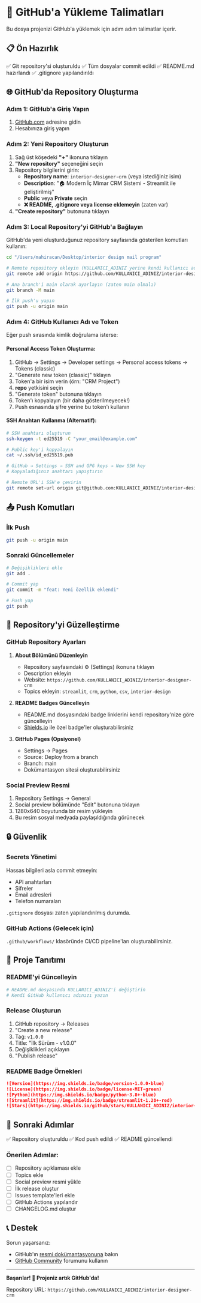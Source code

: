 # 🚀 GitHub'a Yükleme Talimatları

Bu dosya projenizi GitHub'a yüklemek için adım adım talimatlar içerir.

## 📋 Ön Hazırlık

✅ Git repository'si oluşturuldu
✅ Tüm dosyalar commit edildi
✅ README.md hazırlandı
✅ .gitignore yapılandırıldı

## 🌐 GitHub'da Repository Oluşturma

### Adım 1: GitHub'a Giriş Yapın
1. [GitHub.com](https://github.com) adresine gidin
2. Hesabınıza giriş yapın

### Adım 2: Yeni Repository Oluşturun
1. Sağ üst köşedeki **"+"** ikonuna tıklayın
2. **"New repository"** seçeneğini seçin
3. Repository bilgilerini girin:
   - **Repository name**: `interior-designer-crm` (veya istediğiniz isim)
   - **Description**: "🏠 Modern İç Mimar CRM Sistemi - Streamlit ile geliştirilmiş"
   - **Public** veya **Private** seçin
   - **❌ README, .gitignore veya license eklemeyin** (zaten var)
4. **"Create repository"** butonuna tıklayın

### Adım 3: Local Repository'yi GitHub'a Bağlayın

GitHub'da yeni oluşturduğunuz repository sayfasında gösterilen komutları kullanın:

```bash
cd "/Users/mahiracan/Desktop/interior design mail program"

# Remote repository ekleyin (KULLANICI_ADINIZ yerine kendi kullanıcı adınızı yazın)
git remote add origin https://github.com/KULLANICI_ADINIZ/interior-designer-crm.git

# Ana branch'i main olarak ayarlayın (zaten main olmalı)
git branch -M main

# İlk push'u yapın
git push -u origin main
```

### Adım 4: GitHub Kullanıcı Adı ve Token

Eğer push sırasında kimlik doğrulama isterse:

#### Personal Access Token Oluşturma:
1. GitHub → Settings → Developer settings → Personal access tokens → Tokens (classic)
2. "Generate new token (classic)" tıklayın
3. Token'a bir isim verin (örn: "CRM Project")
4. **repo** yetkisini seçin
5. "Generate token" butonuna tıklayın
6. Token'ı kopyalayın (bir daha gösterilmeyecek!)
7. Push esnasında şifre yerine bu token'ı kullanın

#### SSH Anahtarı Kullanma (Alternatif):
```bash
# SSH anahtarı oluşturun
ssh-keygen -t ed25519 -C "your_email@example.com"

# Public key'i kopyalayın
cat ~/.ssh/id_ed25519.pub

# GitHub → Settings → SSH and GPG keys → New SSH key
# Kopyaladığınız anahtarı yapıştırın

# Remote URL'i SSH'e çevirin
git remote set-url origin git@github.com:KULLANICI_ADINIZ/interior-designer-crm.git
```

## 📤 Push Komutları

### İlk Push
```bash
git push -u origin main
```

### Sonraki Güncellemeler
```bash
# Değişiklikleri ekle
git add .

# Commit yap
git commit -m "feat: Yeni özellik eklendi"

# Push yap
git push
```

## 🎨 Repository'yi Güzelleştirme

### GitHub Repository Ayarları

1. **About Bölümünü Düzenleyin**
   - Repository sayfasındaki ⚙️ (Settings) ikonuna tıklayın
   - Description ekleyin
   - Website: `https://github.com/KULLANICI_ADINIZ/interior-designer-crm`
   - Topics ekleyin: `streamlit`, `crm`, `python`, `csv`, `interior-design`

2. **README Badges Güncelleyin**
   - README.md dosyasındaki badge linklerini kendi repository'nize göre güncelleyin
   - [Shields.io](https://shields.io/) ile özel badge'ler oluşturabilirsiniz

3. **GitHub Pages (Opsiyonel)**
   - Settings → Pages
   - Source: Deploy from a branch
   - Branch: main
   - Dokümantasyon sitesi oluşturabilirsiniz

### Social Preview Resmi

1. Repository Settings → General
2. Social preview bölümünde "Edit" butonuna tıklayın
3. 1280x640 boyutunda bir resim yükleyin
4. Bu resim sosyal medyada paylaşıldığında görünecek

## 🔒 Güvenlik

### Secrets Yönetimi
Hassas bilgileri asla commit etmeyin:
- API anahtarları
- Şifreler
- Email adresleri
- Telefon numaraları

`.gitignore` dosyası zaten yapılandırılmış durumda.

### GitHub Actions (Gelecek için)
`.github/workflows/` klasöründe CI/CD pipeline'ları oluşturabilirsiniz.

## 📢 Proje Tanıtımı

### README'yi Güncelleyin
```bash
# README.md dosyasında KULLANICI_ADINIZ'i değiştirin
# Kendi GitHub kullanıcı adınızı yazın
```

### Release Oluşturun
1. GitHub repository → Releases
2. "Create a new release"
3. Tag: `v1.0.0`
4. Title: "İlk Sürüm - v1.0.0"
5. Değişiklikleri açıklayın
6. "Publish release"

### README Badge Örnekleri
```markdown
![Version](https://img.shields.io/badge/version-1.0.0-blue)
![License](https://img.shields.io/badge/license-MIT-green)
![Python](https://img.shields.io/badge/python-3.8+-blue)
![Streamlit](https://img.shields.io/badge/streamlit-1.28+-red)
![Stars](https://img.shields.io/github/stars/KULLANICI_ADINIZ/interior-designer-crm)
```

## 🎯 Sonraki Adımlar

✅ Repository oluşturuldu
✅ Kod push edildi
✅ README güncellendi

### Önerilen Adımlar:
- [ ] Repository açıklaması ekle
- [ ] Topics ekle
- [ ] Social preview resmi yükle
- [ ] İlk release oluştur
- [ ] Issues template'leri ekle
- [ ] GitHub Actions yapılandır
- [ ] CHANGELOG.md oluştur

## 📞 Destek

Sorun yaşarsanız:
- GitHub'ın [resmi dokümantasyonuna](https://docs.github.com) bakın
- [GitHub Community](https://github.community/) forumunu kullanın

---

**Başarılar! 🚀 Projeniz artık GitHub'da!**

Repository URL: `https://github.com/KULLANICI_ADINIZ/interior-designer-crm`
